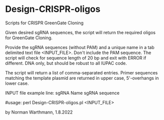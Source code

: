 # Design-CRISPR-oligos
Scripts for CRISPR GreenGate Cloning


Given desired sgRNA sequences, the script will return the required oligos for GreenGate Cloning.

Provide the sgRNA sequences (without PAM) and a unique name in a tab delimited text file <INPUT_FILE>. 
Don't include the PAM sequence. The script will check for sequence length of 20 bp and exit with ERROR if different. 
DNA only, but should be robust to all IUPAC code. 

The script will return a list of comma-separated entries. Primer sequences matching the template plasmid are returned in upper case, 5'-overhangs in lower case.

INPUT file example line:
sgRNA Name <tab> sgRNA sequence

#usage: perl Design-CRISPR-oligos.pl <INPUT_FILE>


by Norman Warthmann, 1.8.2022

